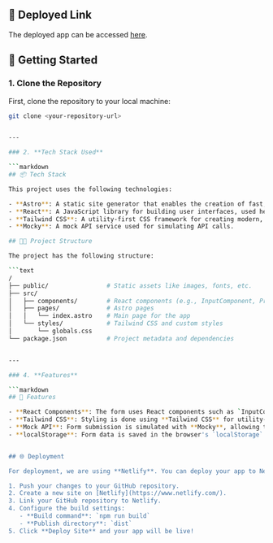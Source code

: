 
## 🚀 Deployed Link

The deployed app can be accessed [here](https://kyc-flow.netlify.app/).

## 🚀 Getting Started

### 1. Clone the Repository

First, clone the repository to your local machine:

```sh
git clone <your-repository-url>


---

### 2. **Tech Stack Used**

```markdown
## 📦 Tech Stack

This project uses the following technologies:

- **Astro**: A static site generator that enables the creation of fast, optimized websites using JavaScript frameworks like React.
- **React**: A JavaScript library for building user interfaces, used here to manage the state and render components.
- **Tailwind CSS**: A utility-first CSS framework for creating modern, responsive designs.
- **Mocky**: A mock API service used for simulating API calls.

## 🧑‍💻 Project Structure

The project has the following structure:

```text
/
├── public/                # Static assets like images, fonts, etc.
├── src/
│   ├── components/        # React components (e.g., InputComponent, PrimaryButton)
│   ├── pages/             # Astro pages
│   │   └── index.astro    # Main page for the app
│   └── styles/            # Tailwind CSS and custom styles
│       └── globals.css
└── package.json           # Project metadata and dependencies


---

### 4. **Features**

```markdown
## 📑 Features

- **React Components**: The form uses React components such as `InputComponent`, `PrimaryButton`, and `SecondaryButton` to handle user input and interaction.
- **Tailwind CSS**: Styling is done using **Tailwind CSS** for utility-first design.
- **Mock API**: Form submission is simulated with **Mocky**, allowing the form data to be posted to an API endpoint.
- **localStorage**: Form data is saved in the browser's `localStorage` for demonstration purposes.


## 🌐 Deployment

For deployment, we are using **Netlify**. You can deploy your app to Netlify by following these steps:

1. Push your changes to your GitHub repository.
2. Create a new site on [Netlify](https://www.netlify.com/).
3. Link your GitHub repository to Netlify.
4. Configure the build settings:
   - **Build command**: `npm run build`
   - **Publish directory**: `dist`
5. Click **Deploy Site** and your app will be live!